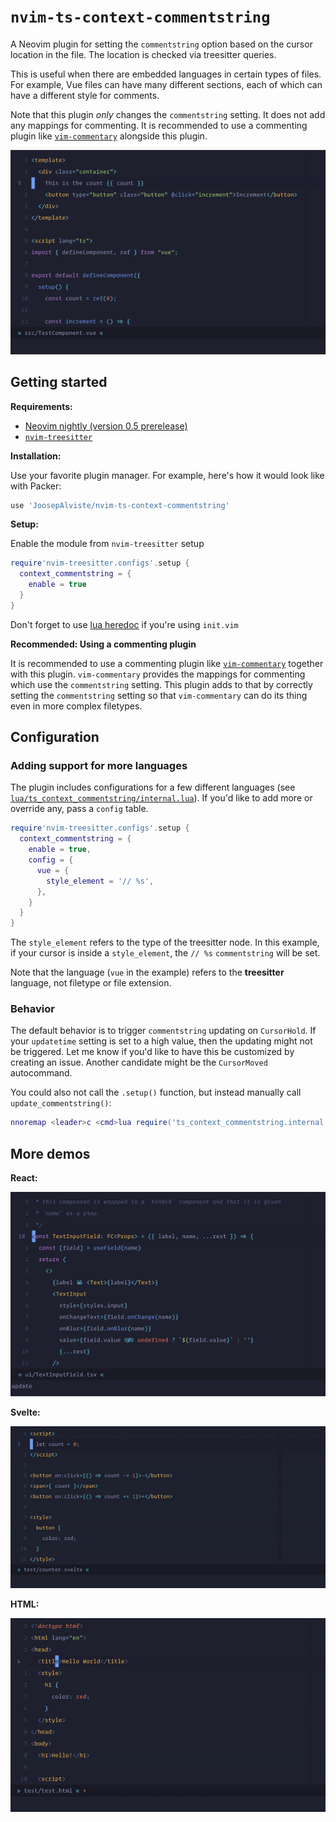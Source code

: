 # `nvim-ts-context-commentstring`

A Neovim plugin for setting the `commentstring` option based on the cursor
location in the file. The location is checked via treesitter queries.

This is useful when there are embedded languages in certain types of files. For
example, Vue files can have many different sections, each of which can have a
different style for comments.

Note that this plugin *only* changes the `commentstring` setting. It does not 
add any mappings for commenting. It is recommended to use a commenting plugin 
like [`vim-commentary`](https://github.com/tpope/vim-commentary/) alongside this 
plugin.

![Demo gif](demo/demo.gif)


## Getting started

**Requirements:**

- [Neovim nightly (version 0.5
  prerelease)](https://github.com/neovim/neovim/releases/tag/nightly)
- [`nvim-treesitter`](https://github.com/nvim-treesitter/nvim-treesitter/)

**Installation:**

Use your favorite plugin manager. For example, here's how it would look like
with Packer:

```lua
use 'JoosepAlviste/nvim-ts-context-commentstring'
```

**Setup:**

Enable the module from `nvim-treesitter` setup

```lua
require'nvim-treesitter.configs'.setup {
  context_commentstring = {
    enable = true
  }
}
```

Don't forget to use [lua
heredoc](https://github.com/nanotee/nvim-lua-guide#using-lua-from-vimscript) if
you're using `init.vim`

**Recommended: Using a commenting plugin**

It is recommended to use a commenting plugin like 
[`vim-commentary`](https://github.com/tpope/vim-commentary/) together with this 
plugin. `vim-commentary` provides the mappings for commenting which use the 
`commentstring` setting. This plugin adds to that by correctly setting the 
`commentstring` setting so that `vim-commentary` can do its thing even in more 
complex filetypes.


## Configuration

### Adding support for more languages

The plugin includes configurations for a few different languages (see
[`lua/ts_context_commentstring/internal.lua`](./lua/ts_context_commentstring/internal.lua)). 
If you'd like to add more or override any, pass a `config` table.

```lua
require'nvim-treesitter.configs'.setup {
  context_commentstring = {
    enable = true,
    config = {
      vue = {
        style_element = '// %s',
      },
    }
  }
}
```

The `style_element` refers to the type of the treesitter node. In this example,
if your cursor is inside a `style_element`, the `// %s` `commentstring` will be
set.

Note that the language (`vue` in the example) refers to the **treesitter** 
language, not filetype or file extension.

### Behavior

The default behavior is to trigger `commentstring` updating on `CursorHold`. If
your `updatetime` setting is set to a high value, then the updating might not
be triggered. Let me know if you'd like to have this be customized by creating
an issue. Another candidate might be the `CursorMoved` autocommand.

You could also not call the `.setup()` function, but instead manually call
`update_commentstring()`:

```lua
nnoremap <leader>c <cmd>lua require('ts_context_commentstring.internal').update_commentstring()<cr>
```


## More demos

**React:**

![React demo gif](demo/react.gif)

**Svelte:**

![Svelte demo gif](demo/svelte.gif)

**HTML:**

![HTML demo gif](demo/html.gif)

